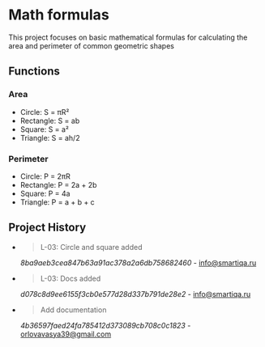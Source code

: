# Math formulas

This project focuses on basic mathematical formulas for calculating the area and perimeter of common geometric shapes

## Functions

### Area
- Circle: S = πR²
- Rectangle: S = ab
- Square: S = a²
- Triangle: S = ah/2

### Perimeter
- Circle: P = 2πR
- Rectangle: P = 2a + 2b
- Square: P = 4a
- Triangle: P = a + b + c

## Project History

- > L-03: Circle and square added 

    _8ba9aeb3cea847b63a91ac378a2a6db758682460_ - <info@smartiqa.ru>

- > L-03: Docs added

    _d078c8d9ee6155f3cb0e577d28d337b791de28e2_ - <info@smartiqa.ru>

- > Add documentation
    
    _4b36597faed24fa785412d373089cb708c0c1823_ - <orlovavasya39@gmail.com>